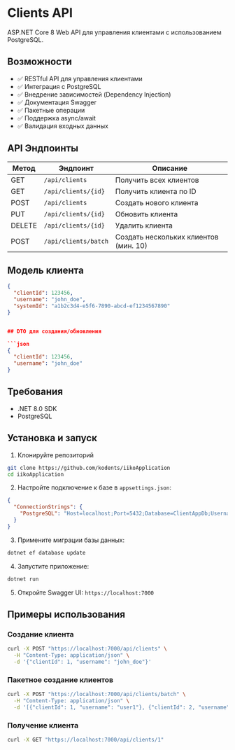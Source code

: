 ﻿# Clients API

ASP.NET Core 8 Web API для управления клиентами с использованием PostgreSQL.

## Возможности

- ✅ RESTful API для управления клиентами
- ✅ Интеграция с PostgreSQL
- ✅ Внедрение зависимостей (Dependency Injection)
- ✅ Документация Swagger
- ✅ Пакетные операции
- ✅ Поддержка async/await
- ✅ Валидация входных данных

## API Эндпоинты

| Метод | Эндпоинт | Описание |
|-------|----------|----------|
| GET | `/api/clients` | Получить всех клиентов |
| GET | `/api/clients/{id}` | Получить клиента по ID |
| POST | `/api/clients` | Создать нового клиента |
| PUT | `/api/clients/{id}` | Обновить клиента |
| DELETE | `/api/clients/{id}` | Удалить клиента |
| POST | `/api/clients/batch` | Создать нескольких клиентов (мин. 10) |

## Модель клиента

```json
{
  "clientId": 123456,
  "username": "john_doe",
  "systemId": "a1b2c3d4-e5f6-7890-abcd-ef1234567890"
}


## DTO для создания/обновления

```json
{
  "clientId": 123456,
  "username": "john_doe"
}
```

## Требования

- .NET 8.0 SDK
- PostgreSQL

## Установка и запуск

1. Клонируйте репозиторий
```bash
git clone https://github.com/kodents/iikoApplication
cd iikoApplication
```

2. Настройте подключение к базе в `appsettings.json`:
```json
{
  "ConnectionStrings": {
    "PostgreSQL": "Host=localhost;Port=5432;Database=ClientAppDb;Username=postgres;Password=ваш_пароль;"
  }
}
```

3. Примените миграции базы данных:
```bash
dotnet ef database update
```

4. Запустите приложение:
```bash
dotnet run
```

5. Откройте Swagger UI: `https://localhost:7000`

## Примеры использования

### Создание клиента
```bash
curl -X POST "https://localhost:7000/api/clients" \
  -H "Content-Type: application/json" \
  -d '{"clientId": 1, "username": "john_doe"}'
```

### Пакетное создание клиентов
```bash
curl -X POST "https://localhost:7000/api/clients/batch" \
  -H "Content-Type: application/json" \
  -d '[{"clientId": 1, "username": "user1"}, {"clientId": 2, "username": "user2"}, ... (10+ клиентов)]'
```

### Получение клиента
```bash
curl -X GET "https://localhost:7000/api/clients/1"
```